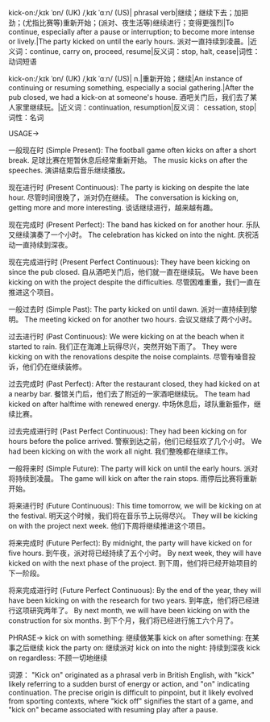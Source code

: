 kick-on:/ˌkɪk ˈɒn/ (UK) /ˌkɪk ˈɑːn/ (US)| phrasal verb|继续；继续下去；加把劲；(尤指比赛等)重新开始；(派对、夜生活等)继续进行；变得更强烈|To continue, especially after a pause or interruption; to become more intense or lively.|The party kicked on until the early hours. 派对一直持续到凌晨。|近义词：continue, carry on, proceed, resume|反义词：stop, halt, cease|词性：动词短语

kick-on:/ˌkɪk ˈɒn/ (UK) /ˌkɪk ˈɑːn/ (US)| n.|重新开始；继续|An instance of continuing or resuming something, especially a social gathering.|After the pub closed, we had a kick-on at someone's house. 酒吧关门后，我们去了某人家里继续玩。|近义词：continuation, resumption|反义词： cessation, stop|词性：名词


USAGE->

一般现在时 (Simple Present):
The football game often kicks on after a short break.  足球比赛在短暂休息后经常重新开始。
The music kicks on after the speeches.  演讲结束后音乐继续播放。

现在进行时 (Present Continuous):
The party is kicking on despite the late hour. 尽管时间很晚了，派对仍在继续。
The conversation is kicking on, getting more and more interesting.  谈话继续进行，越来越有趣。

现在完成时 (Present Perfect):
The band has kicked on for another hour.  乐队又继续演奏了一个小时。
The celebration has kicked on into the night. 庆祝活动一直持续到深夜。

现在完成进行时 (Present Perfect Continuous):
They have been kicking on since the pub closed.  自从酒吧关门后，他们就一直在继续玩。
We have been kicking on with the project despite the difficulties. 尽管困难重重，我们一直在推进这个项目。

一般过去时 (Simple Past):
The party kicked on until dawn. 派对一直持续到黎明。
The meeting kicked on for another two hours. 会议又继续了两个小时。

过去进行时 (Past Continuous):
We were kicking on at the beach when it started to rain.  我们正在海滩上玩得尽兴，突然开始下雨了。
They were kicking on with the renovations despite the noise complaints. 尽管有噪音投诉，他们仍在继续装修。

过去完成时 (Past Perfect):
After the restaurant closed, they had kicked on at a nearby bar.  餐馆关门后，他们去了附近的一家酒吧继续玩。
The team had kicked on after halftime with renewed energy.  中场休息后，球队重新振作，继续比赛。

过去完成进行时 (Past Perfect Continuous):
They had been kicking on for hours before the police arrived.  警察到达之前，他们已经狂欢了几个小时。
We had been kicking on with the work all night. 我们整晚都在继续工作。

一般将来时 (Simple Future):
The party will kick on until the early hours. 派对将持续到凌晨。
The game will kick on after the rain stops. 雨停后比赛将重新开始。

将来进行时 (Future Continuous):
This time tomorrow, we will be kicking on at the festival. 明天这个时候，我们将在音乐节上玩得尽兴。
They will be kicking on with the project next week.  他们下周将继续推进这个项目。

将来完成时 (Future Perfect):
By midnight, the party will have kicked on for five hours. 到午夜，派对将已经持续了五个小时。
By next week, they will have kicked on with the next phase of the project. 到下周，他们将已经开始项目的下一阶段。

将来完成进行时 (Future Perfect Continuous):
By the end of the year, they will have been kicking on with the research for two years. 到年底，他们将已经进行这项研究两年了。
By next month, we will have been kicking on with the construction for six months. 到下个月，我们将已经进行施工六个月了。


PHRASE->
kick on with something: 继续做某事
kick on after something: 在某事之后继续
kick the party on:  继续派对
kick on into the night: 持续到深夜
kick on regardless:  不顾一切地继续


词源： "Kick on" originated as a phrasal verb in British English, with "kick" likely referring to a sudden burst of energy or action, and "on" indicating continuation.  The precise origin is difficult to pinpoint, but it likely evolved from sporting contexts, where "kick off" signifies the start of a game, and "kick on" became associated with resuming play after a pause.
